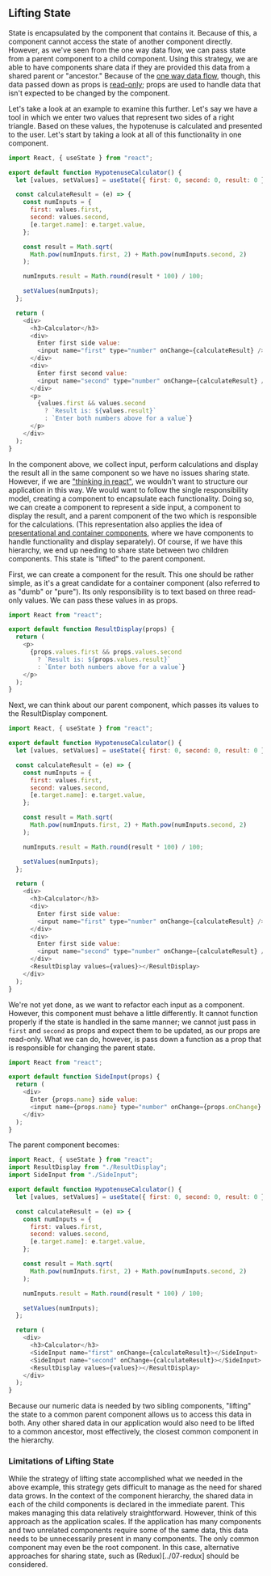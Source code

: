 ## Lifting State

State is encapsulated by the component that contains it. Because of this, a component cannot access the state of another component directly. However, as we've seen from the one way data flow, we can pass state from a parent component to a child component. Using this strategy, we are able to have components share data if they are provided this data from a shared parent or "ancestor." Because of the [one way data flow](./one-way-data-flow.md), though, this data passed down as props is [read-only](https://reactjs.org/docs/components-and-props.html#props-are-read-only); props are used to handle data that isn't expected to be changed by the component.

Let's take a look at an example to examine this further. Let's say we have a tool in which we enter two values that represent two sides of a right triangle. Based on these values, the hypotenuse is calculated and presented to the user. Let's start by taking a look at all of this functionality in one component.

```javascript
import React, { useState } from "react";

export default function HypotenuseCalculator() {
  let [values, setValues] = useState({ first: 0, second: 0, result: 0 });

  const calculateResult = (e) => {
    const numInputs = {
      first: values.first,
      second: values.second,
      [e.target.name]: e.target.value,
    };

    const result = Math.sqrt(
      Math.pow(numInputs.first, 2) + Math.pow(numInputs.second, 2)
    );

    numInputs.result = Math.round(result * 100) / 100;

    setValues(numInputs);
  };

  return (
    <div>
      <h3>Calculator</h3>
      <div>
        Enter first side value:
        <input name="first" type="number" onChange={calculateResult} />
      </div>
      <div>
        Enter first second value:
        <input name="second" type="number" onChange={calculateResult} />
      </div>
      <p>
        {values.first && values.second
          ? `Result is: ${values.result}`
          : `Enter both numbers above for a value`}
      </p>
    </div>
  );
}
```

In the component above, we collect input, perform calculations and display the result all in the same component so we have no issues sharing state. However, if we are ["thinking in react"](https://reactjs.org/docs/thinking-in-react.html#step-1-break-the-ui-into-a-component-hierarchy), we wouldn't want to structure our application in this way. We would want to follow the single responsibility model, creating a component to encapsulate each functionality. Doing so, we can create a component to represent a side input, a component to display the result, and a parent component of the two which is responsible for the calculations. (This representation also applies the idea of [presentational and container components](https://medium.com/@dan_abramov/smart-and-dumb-components-7ca2f9a7c7d0), where we have components to handle functionality and display separately). Of course, if we have this hierarchy, we end up needing to share state between two children components. This state is "lifted" to the parent component.

First, we can create a component for the result. This one should be rather simple, as it's a great candidate for a container component (also referred to as "dumb" or "pure"). Its only responsibility is to text based on three read-only values. We can pass these values in as props.

```javascript
import React from "react";

export default function ResultDisplay(props) {
  return (
    <p>
      {props.values.first && props.values.second
        ? `Result is: ${props.values.result}`
        : `Enter both numbers above for a value`}
    </p>
  );
}
```

Next, we can think about our parent component, which passes its values to the ResultDisplay component.

```javascript
import React, { useState } from "react";

export default function HypotenuseCalculator() {
  let [values, setValues] = useState({ first: 0, second: 0, result: 0 });

  const calculateResult = (e) => {
    const numInputs = {
      first: values.first,
      second: values.second,
      [e.target.name]: e.target.value,
    };

    const result = Math.sqrt(
      Math.pow(numInputs.first, 2) + Math.pow(numInputs.second, 2)
    );

    numInputs.result = Math.round(result * 100) / 100;

    setValues(numInputs);
  };

  return (
    <div>
      <h3>Calculator</h3>
      <div>
        Enter first side value:
        <input name="first" type="number" onChange={calculateResult} />
      </div>
      <div>
        Enter first side value:
        <input name="second" type="number" onChange={calculateResult} />
      </div>
      <ResultDisplay values={values}></ResultDisplay>
    </div>
  );
}
```

We're not yet done, as we want to refactor each input as a component. However, this component must behave a little differently. It cannot function properly if the state is handled in the same manner; we cannot just pass in `first` and `second` as props and expect them to be updated, as our props are read-only. What we can do, however, is pass down a function as a prop that is responsible for changing the parent state.

```javascript
import React from "react";

export default function SideInput(props) {
  return (
    <div>
      Enter {props.name} side value:
      <input name={props.name} type="number" onChange={props.onChange} />
    </div>
  );
}
```

The parent component becomes:

```javascript
import React, { useState } from "react";
import ResultDisplay from "./ResultDisplay";
import SideInput from "./SideInput";

export default function HypotenuseCalculator() {
  let [values, setValues] = useState({ first: 0, second: 0, result: 0 });

  const calculateResult = (e) => {
    const numInputs = {
      first: values.first,
      second: values.second,
      [e.target.name]: e.target.value,
    };

    const result = Math.sqrt(
      Math.pow(numInputs.first, 2) + Math.pow(numInputs.second, 2)
    );

    numInputs.result = Math.round(result * 100) / 100;

    setValues(numInputs);
  };

  return (
    <div>
      <h3>Calculator</h3>
      <SideInput name="first" onChange={calculateResult}></SideInput>
      <SideInput name="second" onChange={calculateResult}></SideInput>
      <ResultDisplay values={values}></ResultDisplay>
    </div>
  );
}
```

Because our numeric data is needed by two sibling components, "lifting" the state to a common parent component allows us to access this data in both. Any other shared data in our application would also need to be lifted to a common ancestor, most effectively, the closest common component in the hierarchy.

### Limitations of Lifting State

While the strategy of lifting state accomplished what we needed in the above example, this strategy gets difficult to manage as the need for shared data grows. In the context of the component hierarchy, the shared data in each of the child components is declared in the immediate parent. This makes managing this data relatively straightforward. However, think of this approach as the application scales. If the application has many components and two unrelated components require some of the same data, this data needs to be unnecessarily present in many components. The only common component may even be the root component. In this case, alternative approaches for sharing state, such as (Redux)[../07-redux] should be considered.
